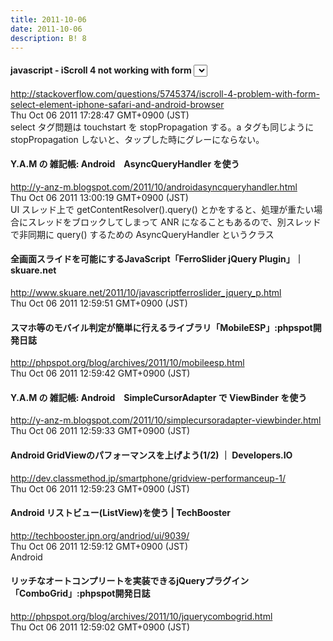 ```yaml
---
title: 2011-10-06
date: 2011-10-06
description: B! 8
---
```


#### javascript - iScroll 4 not working with form <select> element iPhone Safari and Android browser - Stack Overflow
http://stackoverflow.com/questions/5745374/iscroll-4-problem-with-form-select-element-iphone-safari-and-android-browser<br>
Thu Oct 06 2011 17:28:47 GMT+0900 (JST)<br>
select タグ問題は touchstart を stopPropagation する。a タグも同じように stopPropagation しないと、タップした時にグレーにならない。


#### Y.A.M の 雑記帳: Android　AsyncQueryHandler を使う
http://y-anz-m.blogspot.com/2011/10/androidasyncqueryhandler.html<br>
Thu Oct 06 2011 13:00:19 GMT+0900 (JST)<br>
UI スレッド上で getContentResolver().query() とかをすると、処理が重たい場合にスレッドをブロックしてしまって ANR になることもあるので、別スレッドで非同期に query() するための AsyncQueryHandler というクラス


#### 全画面スライドを可能にするJavaScript「FerroSlider jQuery Plugin」｜skuare.net
http://www.skuare.net/2011/10/javascriptferroslider_jquery_p.html<br>
Thu Oct 06 2011 12:59:51 GMT+0900 (JST)<br>


#### スマホ等のモバイル判定が簡単に行えるライブラリ「MobileESP」:phpspot開発日誌
http://phpspot.org/blog/archives/2011/10/mobileesp.html<br>
Thu Oct 06 2011 12:59:42 GMT+0900 (JST)<br>


#### Y.A.M の 雑記帳: Android　SimpleCursorAdapter で ViewBinder を使う
http://y-anz-m.blogspot.com/2011/10/simplecursoradapter-viewbinder.html<br>
Thu Oct 06 2011 12:59:33 GMT+0900 (JST)<br>


#### Android GridViewのパフォーマンスを上げよう(1/2) ｜ Developers.IO
http://dev.classmethod.jp/smartphone/gridview-performanceup-1/<br>
Thu Oct 06 2011 12:59:23 GMT+0900 (JST)<br>


#### Android リストビュー(ListView)を使う | TechBooster
http://techbooster.jpn.org/andriod/ui/9039/<br>
Thu Oct 06 2011 12:59:12 GMT+0900 (JST)<br>
Android


#### リッチなオートコンプリートを実装できるjQueryプラグイン「ComboGrid」:phpspot開発日誌
http://phpspot.org/blog/archives/2011/10/jquerycombogrid.html<br>
Thu Oct 06 2011 12:59:02 GMT+0900 (JST)<br>



